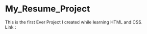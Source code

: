 # My_Resume_Project
This is the first Ever Project I created while learning HTML and CSS.
<br>
Link : 